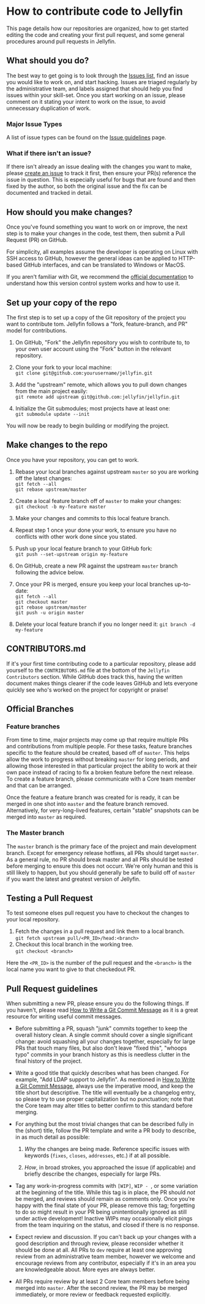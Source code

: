 # How to contribute code to Jellyfin

This page details how our repositories are organized, how to get started editing the code and creating your first pull request, and some general procedures around pull requests in Jellyfin.

## What should you do?

The best way to get going is to look through the [Issues list](https://github.com/jellyfin/jellyfin/issues), find an issue you would like to work on, and start hacking. Issues are triaged regularly by the administrative team, and labels assigned that should help you find issues within your skill-set. Once you start working on an issue, please comment on it stating your intent to work on the issue, to avoid unnecessary duplication of work.

### Major Issue Types

A list of issue types can be found on the [Issue guidelines](/developer-docs/issues#issue-labels) page.

### What if there isn't an issue?

If there isn't already an issue dealing with the changes you want to make, please [create an issue](/developer-docs/issues) to track it first, then ensure your PR(s) reference the issue in question. This is especially useful for bugs that are found and then fixed by the author, so both the original issue and the fix can be documented and tracked in detail.

## How should you make changes?

Once you've found something you want to work on or improve, the next step is to make your changes in the code, test them, then submit a Pull Request (PR) on GitHub.

For simplicity, all examples assume the developer is operating on Linux with SSH access to GitHub, however the general ideas can be applied to HTTP-based GitHub interfaces, and can be translated to Windows or MacOS.

If you aren't familiar with Git, we recommend the [official documentation](https://git-scm.com/book/en/v2/Getting-Started-About-Version-Control) to understand how this version control system works and how to use it.

## Set up your copy of the repo

The first step is to set up a copy of the Git repository of the project you want to contribute tom. Jellyfin follows a "fork, feature-branch, and PR" model for contributions.

1. On GitHub, "Fork" the Jellyfin repository you wish to contribute to, to your own user account using the "Fork" button in the relevant repository.

1. Clone your fork to your local machine:  
    `git clone git@github.com:yourusername/jellyfin.git`

1. Add the "upstream" remote, which allows you to pull down changes from the main project easily:  
    `git remote add upstream git@github.com:jellyfin/jellyfin.git`

1. Initialize the Git submodules; most projects have at least one:  
    `git submodule update --init`

You will now be ready to begin building or modifying the project.

## Make changes to the repo

Once you have your repository, you can get to work.

1. Rebase your local branches against upstream `master` so you are working off the latest changes:  
    `git fetch --all`  
    `git rebase upstream/master`  

1. Create a local feature branch off of `master` to make your changes:  
    `git checkout -b my-feature master`

1. Make your changes and commits to this local feature branch.

1. Repeat step 1 once your done your work, to ensure you have no conflicts with other work done since you stated.

1. Push up your local feature branch to your GitHub fork:  
    `git push --set-upstream origin my-feature`

1. On GitHub, create a new PR against the upstream `master` branch following the advice below.

1. Once your PR is merged, ensure you keep your local branches up-to-date:  
    `git fetch --all`  
    `git checkout master`  
    `git rebase upstream/master`  
    `git push -u origin master`  

1. Delete your local feature branch if you no longer need it:
    `git branch -d my-feature`

## CONTRIBUTORS.md

If it's your first time contributing code to a particular repository, please add yourself to the `CONTRIBUTORS.md` file at the bottom of the `Jellyfin Contributors` section. While GitHub does track this, having the written document makes things clearer if the code leaves GitHub and lets everyone quickly see who's worked on the project for copyright or praise!

## Official Branches

### Feature branches

From time to time, major projects may come up that require multiple PRs and contributions from multiple people. For these tasks, feature branches specific to the feature should be created, based off of `master`. This helps allow the work to progress without breaking `master` for long periods, and allowing those interested in that particular project the ability to work at their own pace instead of racing to fix a broken feature before the next release. To create a feature branch, please communicate with a Core team member and that can be arranged.

Once the feature a feature branch was created for is ready, it can be merged in one shot into `master` and the feature branch removed. Alternatively, for very-long-lived features, certain "stable" snapshots can be merged into `master` as required.

### The Master branch

The `master` branch is the primary face of the project and main development branch. Except for emergency release hotfixes, all PRs should target `master`. As a general rule, no PR should break master and all PRs should be tested before merging to ensure this does not occurr. We're only human and this is still likely to happen, but you should generally be safe to build off of `master` if you want the latest and greatest version of Jellyfin.

## Testing a Pull Request

To test someone elses pull request you have to checkout the changes to your local repository.

1. Fetch the changes in a pull request and link them to a local branch.  
    `git fetch upstream pull/<PR_ID>/head:<branch>`  
2. Checkout this local branch in the working tree.  
    `git checkout <branch>`

Here the `<PR_ID>` is the number of the pull request and the `<branch>` is the local name you want to give to that checkedout PR.

## Pull Request guidelines

When submitting a new PR, please ensure you do the following things. If you haven't, please read [How to Write a Git Commit Message](https://chris.beams.io/posts/git-commit/) as it is a great resource for writing useful commit messages.

* Before submitting a PR, squash "junk" commits together to keep the overall history clean. A single commit should cover a single significant change: avoid squashing all your changes together, especially for large PRs that touch many files, but also don't leave "fixed this", "whoops typo" commits in your branch history as this is needless clutter in the final history of the project.

* Write a good title that quickly describes what has been changed. For example, "Add LDAP support to Jellyfin". As mentioned in [How to Write a Git Commit Message](https://chris.beams.io/posts/git-commit/), always use the imperative mood, and keep the title short but descriptive. The title will eventually be a changelog entry, so please try to use proper capitalization but no punctuation; note that the Core team may alter titles to better confirm to this standard before merging.

* For anything but the most trivial changes that can be described fully in the (short) title, follow the PR template and write a PR body to describe, in as much detail as possible:

    1. *Why* the changes are being made. Reference specific issues with keywords (`fixes`, `closes`, `addresses`, etc.) if at all possible.

    1. *How*, in broad strokes, you approached the issue (if applicable) and briefly describe the changes, especially for large PRs.

* Tag any work-in-progress commits with `[WIP]`, `WIP - `, or some variation at the beginning of the title. While this tag is in place, the PR should *not* be merged, and reviews should remain as comments only. Once you're happy with the final state of your PR, please remove this tag; forgetting to do so might result in your PR being unintentionally ignored as still under active development! Inactive WIPs may occasionally elicit pings from the team inquiring on the status, and closed if there is no response.

* Expect review and discussion. If you can't back up your changes with a good description and through review, please reconsider whether it should be done at all. All PRs to `dev` require at least one approving review from an administrative team member, however we welcome and encourage reviews from any contributor, especially if it's in an area you are knowledgeable about. More eyes are always better.

* All PRs require review by at least 2 Core team members before being merged into `master`. After the second review, the PR may be merged immediately, or more review or feedback requested explicitly.
